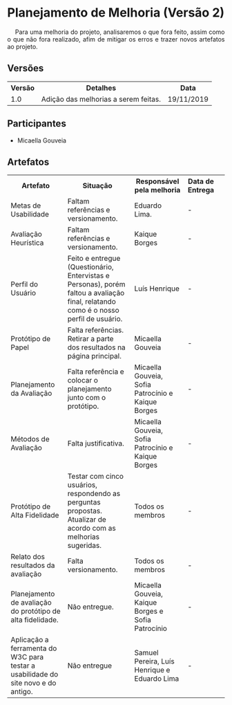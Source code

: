 # Planejamento de Melhoria (Versão 2)
<div class="line"></div>


<p align="justify">&emsp;
Para uma melhoria do projeto, analisaremos o que fora feito, assim como o que não fora realizado, afim de mitigar os erros e trazer novos artefatos ao projeto.
</p>

## Versões

<table class="versions">
	<tr>
		<th class="version_header">Versão</th>
		<th>Detalhes</th>
		<th>Data</th>
	</tr>
  <tr>
		<td>1.0</td>
		<td>Adição das melhorias a serem feitas.</td>
		<td>19/11/2019</td>
	</tr>
</table>

## Participantes
- Micaella Gouveia

## Artefatos

<table class="artefatos">
	<tr>
		<th>Artefato</th>
		<th>Situação</th>
        <th>Responsável pela melhoria</th>
        <th>Data de Entrega</th>
	</tr>
	<tr>
		<td>Metas de Usabilidade</td>
		<td>Faltam referências e versionamento.</td>
        <td>Eduardo Lima.</td>
        <td>-</td>
	</tr>
	<tr>
		<td>Avaliação Heurística</td>
		<td>Faltam referências e versionamento.</td>
        <td>Kaique Borges</td>
        <td>-</td>
	</tr>
	<tr>
		<td>Perfil do Usuário</td>
		<td>Feito e entregue (Questionário, Entervistas e Personas), porém faltou a avaliação final, relatando como é o nosso perfil de usuário.</td>
        <td>Luís Henrique</td>
        <td>-</td>
	</tr>
	<tr>
	<tr>
		<td>Protótipo de Papel</td>
		<td>Falta referências. Retirar a parte dos resultados na página principal.</td>
        <td>Micaella Gouveia</td>
        <td>-<td>
	</tr>
	<tr>
		<td>Planejamento da Avaliação</td>
		<td>Falta referência e colocar o planejamento junto com o protótipo.</td>
        <td>Micaella Gouveia, Sofia Patrocínio e Kaique Borges</td>
        <td>-</td>
	</tr>
	</tr>
	<tr>
		<td>Métodos de Avaliação</td>
		<td>Falta justificativa.</td>
        <td>Micaella Gouveia, Sofia Patrocínio e Kaique Borges</td>
        <td>-</td>
	</tr>
	<tr>
		<td>Protótipo de Alta Fidelidade</td>
		<td>Testar com cinco usuários, respondendo as perguntas propostas.<br>
        Atualizar de acordo com as melhorias sugeridas.</td>
        <td>Todos os membros</td>
        <td>-</td>
	</tr>
	<tr>
		<td>Relato dos resultados da avaliação</td>
		<td>Falta versionamento.</td>
        <td>Todos os membros</td>
        <td>-</td>
	</tr>
	<tr>
		<td>Planejamento de avaliação do protótipo de alta fidelidade.</td>
		<td>Não entregue.</td>
        <td>Micaella Gouveia, Kaique Borges e Sofia Patrocínio</td>
        <td>-</td>
	</tr>
	<tr>
		<td>Aplicação a ferramenta do W3C para testar a usabilidade do site novo e do antigo.</td>
        <td>Não entregue</td>
        <td>Samuel Pereira, Luís Henrique e Eduardo Lima</td>
        <td>-</td>
	</tr>
</table> 
<br>